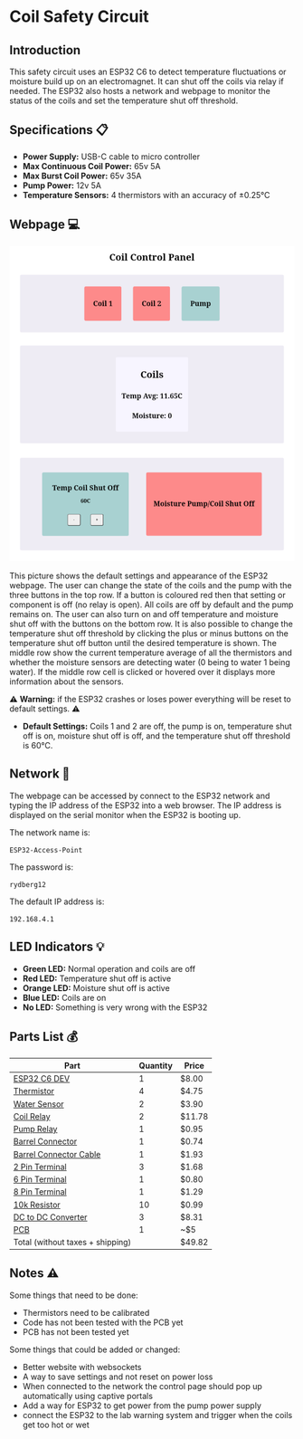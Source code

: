 # Coil Safety Circuit

## Introduction
This safety circuit uses an ESP32 C6 to detect temperature fluctuations or moisture build up on an electromagnet. It can shut off the coils via relay if needed. The ESP32 also hosts a network and webpage to monitor the status of the coils and set the temperature shut off threshold.

## Specifications :clipboard:
- **Power Supply:** USB-C cable to micro controller
- **Max Continuous Coil Power:** 65v 5A
- **Max Burst Coil Power:** 65v 35A
- **Pump Power:** 12v 5A
- **Temperature Sensors:** 4 thermistors with an accuracy of ±0.25°C


## Webpage :computer:

![screenshot](/Pictures/website.png)

This picture shows the default settings and appearance of the ESP32 webpage. The user can change the state of the coils and the pump with the three buttons in the top row. If a button is coloured red then that setting or component is off (no relay is open). All coils are off by default and the pump remains on. The user can also turn on and off temperature and moisture shut off with the buttons on the bottom row. It is also possible to change the temperature shut off threshold by clicking the plus or minus buttons on the temperature shut off button until the desired temperature is shown. The middle row show the current temperature average of all the thermistors and whether the moisture sensors are detecting water (0 being to water 1 being water). If the middle row cell is clicked or hovered over it displays more information about the sensors.

:warning: **Warning:** if the ESP32 crashes or loses power everything will be reset to default settings. :warning:

- **Default Settings:** Coils 1 and 2 are off, the pump is on, temperature shut off is on, moisture shut off is off, and the temperature shut off threshold is 60°C.

## Network :satellite:

The webpage can be accessed by connect to the ESP32 network and typing the IP address of the ESP32 into a web browser. The IP address is displayed on the serial monitor when the ESP32 is booting up.

The network name is:
```
ESP32-Access-Point
```

The password is:
```
rydberg12
```

The default IP address is:

```
192.168.4.1
```

## LED Indicators :bulb:
- **Green LED:** Normal operation and coils are off
- **Red LED:** Temperature shut off is active
- **Orange LED:** Moisture shut off is active
- **Blue LED:** Coils are on
- **No LED:** Something is very wrong with the ESP32


## Parts List :moneybag:

| Part                                                                                                               | Quantity | Price  |
| ------------------------------------------------------------------------------------------------------------------ | -------- | ------ |
| [ESP32 C6 DEV](https://www.digikey.com/en/products/detail/espressif-systems/ESP32-C6-DEVKITM-1-N4/18667011)        | 1        | $8.00  |
| [Thermistor](https://www.digikey.com/en/products/detail/adafruit-industries-llc/4890/13982731)                     | 4        | $4.75  |
| [Water Sensor](https://www.digikey.com/en/products/detail/adafruit-industries-llc/4965/14302510)                   | 2        | $3.90  |
| [Coil Relay](https://www.digikey.com/en/products/detail/american-zettler/AZDC007-1AE-12D/22050421)                 | 2        | $11.78 |
| [Pump Relay](https://www.digikey.com/en/products/detail/american-zettler/AZ943-1CH-12DE/12171590)                  | 1        | $0.95  |
| [Barrel Connector](https://www.digikey.com/en/products/detail/cui-devices/PJ-037AH/1644547)                        | 1        | $0.74  |
| [Barrel Connector Cable](https://www.digikey.com/en/products/detail/tensility-international-corp/10-01062/3507709) | 1        | $1.93  |
| [2 Pin Terminal](https://www.digikey.com/en/products/detail/cui-devices/TB002-500-02BE/10064069)                   | 3        | $1.68  |
| [6 Pin Terminal](https://www.digikey.com/en/products/detail/cui-devices/TB003-500-P06BE/100640891)                 | 1        | $0.80  |
| [8 Pin Terminal](https://www.digikey.com/en/products/detail/cui-devices/TB001-500-08BE/10064064)                   | 1        | $1.29  |
| [10k Resistor](https://www.digikey.com/en/products/detail/panasonic-electronic-components/ERA-6AEB103V/1465773)    | 10       | $0.99  |
| [DC to DC Converter](https://www.digikey.com/en/products/detail/gaptec-electronic/1S4E-0312S1U/13692037)           | 3        | $8.31  |
| [PCB](https://jlcpcb.com/)                                                                                         | 1        | ~$5    |
| Total (without taxes + shipping)                                                                                   |          | $49.82 |

## Notes :warning:

Some things that need to be done:
- Thermistors need to be calibrated
- Code has not been tested with the PCB yet
- PCB has not been tested yet

Some things that could be added or changed:
- Better website with websockets
- A way to save settings and not reset on power loss
- When connected to the network the control page should pop up automatically using captive portals
- Add a way for ESP32 to get power from the pump power supply
- connect the ESP32 to the lab warning system and trigger when the coils get too hot or wet